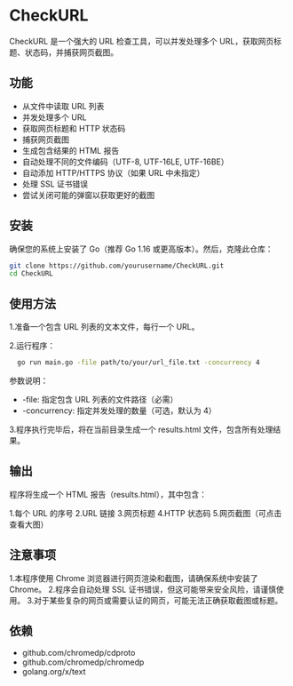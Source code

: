 # CheckURL

CheckURL 是一个强大的 URL 检查工具，可以并发处理多个 URL，获取网页标题、状态码，并捕获网页截图。

## 功能

- 从文件中读取 URL 列表
- 并发处理多个 URL
- 获取网页标题和 HTTP 状态码
- 捕获网页截图
- 生成包含结果的 HTML 报告
- 自动处理不同的文件编码（UTF-8, UTF-16LE, UTF-16BE）
- 自动添加 HTTP/HTTPS 协议（如果 URL 中未指定）
- 处理 SSL 证书错误
- 尝试关闭可能的弹窗以获取更好的截图

## 安装

确保您的系统上安装了 Go（推荐 Go 1.16 或更高版本）。然后，克隆此仓库：

```bash
git clone https://github.com/yourusername/CheckURL.git
cd CheckURL
```
## 使用方法
1.准备一个包含 URL 列表的文本文件，每行一个 URL。

2.运行程序：
```bash
  go run main.go -file path/to/your/url_file.txt -concurrency 4
```
参数说明：
- -file: 指定包含 URL 列表的文件路径（必需）
- -concurrency: 指定并发处理的数量（可选，默认为 4）


3.程序执行完毕后，将在当前目录生成一个 results.html 文件，包含所有处理结果。

## 输出
程序将生成一个 HTML 报告（results.html），其中包含：

1.每个 URL 的序号
2.URL 链接
3.网页标题
4.HTTP 状态码
5.网页截图（可点击查看大图）
## 注意事项
1.本程序使用 Chrome 浏览器进行网页渲染和截图，请确保系统中安装了 Chrome。
2.程序会自动处理 SSL 证书错误，但这可能带来安全风险，请谨慎使用。
3.对于某些复杂的网页或需要认证的网页，可能无法正确获取截图或标题。
## 依赖
- github.com/chromedp/cdproto
- github.com/chromedp/chromedp
- golang.org/x/text